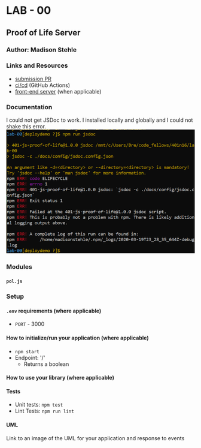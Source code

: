 # LAB - 00

## Proof of Life Server

### Author: Madison Stehle

### Links and Resources

- [submission PR](http://xyz.com)
- [ci/cd](https://github.com/401-advanced-javascript-madisonstehle/lab-00/actions) (GitHub Actions)
- [front-end server](https://madisonstehle-lab-00.herokuapp.com/) (when applicable)

### Documentation
I could not get JSDoc to work. I installed locally and globally and I could not shake this error.
![Error Message](error.PNG)

### Modules
#### `pol.js`

### Setup
#### `.env` requirements (where applicable)

- `PORT` - 3000

#### How to initialize/run your application (where applicable)
- `npm start`
- Endpoint: '/'
  - Returns a boolean

#### How to use your library (where applicable)
#### Tests

- Unit tests: `npm test`
- Lint Tests: `npm run lint`

#### UML

Link to an image of the UML for your application and response to events
